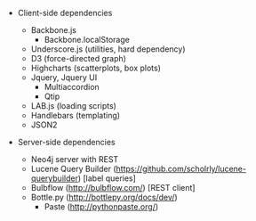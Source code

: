 * Client-side dependencies
	- Backbone.js
		- Backbone.localStorage
	- Underscore.js (utilities, hard dependency)
	- D3 (force-directed graph)
	- Highcharts (scatterplots, box plots)
	- Jquery, Jquery UI
		- Multiaccordion
		- Qtip
	- LAB.js (loading scripts)
	- Handlebars (templating)
	- JSON2

* Server-side dependencies
	- Neo4j server with REST
	- Lucene Query Builder (https://github.com/scholrly/lucene-querybuilder) [label queries]
	- Bulbflow (http://bulbflow.com/) [REST client]
	- Bottle.py (http://bottlepy.org/docs/dev/)
		- Paste (http://pythonpaste.org/)
